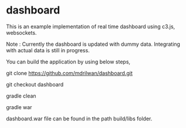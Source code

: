 # dashboard

This is an example implementation of real time dashboard using c3.js, websockets.


Note : Currently the dashboard is updated with dummy data. Integrating with actual data is still in progress.


You can build the application by using below steps,

git clone https://github.com/mdrilwan/dashboard.git

git checkout dashboard

gradle clean

gradle war



dashboard.war file can be found in the path build/libs folder.
